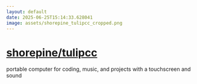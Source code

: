 ```yaml
---
layout: default
date: 2025-06-25T15:14:33.628041
image: assets/shorepine_tulipcc_cropped.png
---
```


# [shorepine/tulipcc](https://github.com/shorepine/tulipcc)

portable computer for coding, music, and projects with a touchscreen and sound
